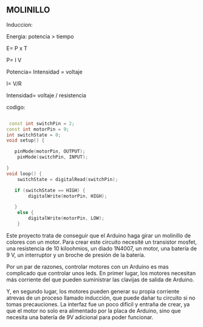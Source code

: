 ## MOLINILLO

Induccion:

Energia: potencia > tiempo

E= P x T

P= I V

Potencia= Intensidad = voltaje

I= V/R

Intensidad= voltaje / resistencia

codigo:
```c++

 const int switchPin = 2;
const int motorPin = 9;
int switchState = 0;
void setup() {

   pinMode(motorPin, OUTPUT);
    pinMode(switchPin, INPUT);

}
void loop() {
    switchState = digitalRead(switchPin);

   if (switchState == HIGH) {
        digitalWrite(motorPin, HIGH);

   }
    else {
        digitalWrite(motorPin, LOW);
    }

```


Este proyecto trata de conseguir que el Arduino haga girar un molinillo de colores con un motor.
Para crear este circuito necesité un transistor mosfet, una resistencia de 10 kiloohmios, un diado 1N4007, un motor, una batería de 9 V, un interruptor y un broche de presión de la batería.

Por un par de razones, controlar motores con un Arduino es mas complicado que controlar unos leds. En primer lugar, los motores necesitan más corriente del que pueden suministrar las clavijas de salida de Arduino.

Y, en segundo lugar, los motores pueden generar su propia corriente atrevas de un proceso llamado inducción, que puede dañar tu circuito si no tomas precauciones.
La interfaz fue un poco difícil y entraña de crear, ya que el motor no solo era alimentado por la placa de Arduino, sino que necesita una batería de 9V adicional para poder funcionar.
